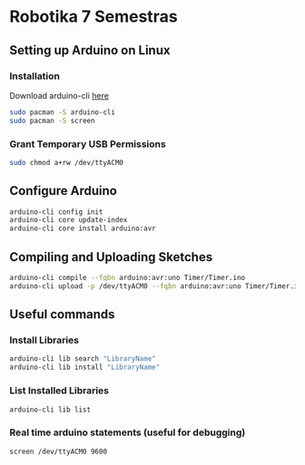 # Robotika 7 Semestras

## Setting up Arduino on Linux

### Installation
Download arduino-cli [here](https://arduino.github.io/arduino-cli/0.35/installation/)

```bash
sudo pacman -S arduino-cli
sudo pacman -S screen
```

### Grant Temporary USB Permissions

```bash
sudo chmod a+rw /dev/ttyACM0
```

## Configure Arduino

```bash
arduino-cli config init
arduino-cli core update-index
arduino-cli core install arduino:avr
```

## Compiling and Uploading Sketches

```bash
arduino-cli compile --fqbn arduino:avr:uno Timer/Timer.ino
arduino-cli upload -p /dev/ttyACM0 --fqbn arduino:avr:uno Timer/Timer.ino
```

## Useful commands

### Install Libraries

```bash
arduino-cli lib search "LibraryName"
arduino-cli lib install "LibraryName"
```

### List Installed Libraries

```bash
arduino-cli lib list
```

### Real time arduino statements (useful for debugging)

```bash
screen /dev/ttyACM0 9600
```
